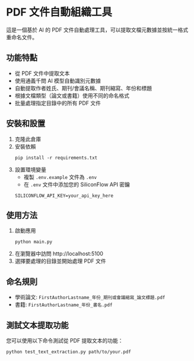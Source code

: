 # PDF 文件自動組織工具

這是一個基於 AI 的 PDF 文件自動處理工具，可以提取文檔元數據並按統一格式重命名文件。

## 功能特點

- 從 PDF 文件中提取文本
- 使用通義千問 AI 模型自動識別元數據
- 自動提取作者姓氏、期刊/會議名稱、期刊縮寫、年份和標題
- 根據文檔類型（論文或書籍）使用不同的命名格式
- 批量處理指定目錄中的所有 PDF 文件

## 安裝和設置

1. 克隆此倉庫
2. 安裝依賴
   ```
   pip install -r requirements.txt
   ```
3. 設置環境變量
   - 複製 `.env.example` 文件為 `.env`
   - 在 `.env` 文件中添加您的 SiliconFlow API 密鑰
   ```
   SILICONFLOW_API_KEY=your_api_key_here
   ```

## 使用方法

1. 啟動應用
   ```
   python main.py
   ```
2. 在瀏覽器中訪問 http://localhost:5100
3. 選擇要處理的目錄並開始處理 PDF 文件

## 命名規則

- 學術論文: `FirstAuthorLastname_年份_期刊或會議縮寫_論文標題.pdf`
- 書籍: `FirstAuthorLastname_年份_書名.pdf`

## 測試文本提取功能

您可以使用以下命令測試從 PDF 提取文本的功能：
```
python test_text_extraction.py path/to/your.pdf
```